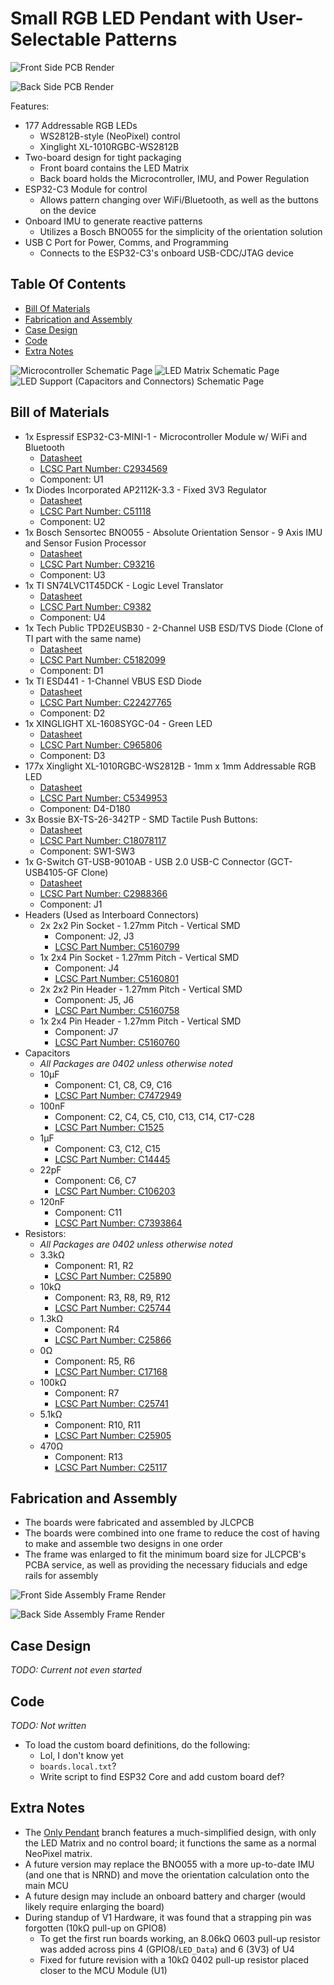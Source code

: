 # Small RGB LED Pendant with User-Selectable Patterns

<!--  ![Assembled Device](images/????.png) -->

![Front Side PCB Render](images/front-render.png)

![Back Side PCB Render](images/back-render.png)

Features:
- 177 Addressable RGB LEDs
    - WS2812B-style (NeoPixel) control
    - Xinglight XL-1010RGBC-WS2812B
- Two-board design for tight packaging
    - Front board contains the LED Matrix
    - Back board holds the Microcontroller, IMU, and Power Regulation
- ESP32-C3 Module for control
    - Allows pattern changing over WiFi/Bluetooth, as well as the buttons on the device
- Onboard IMU to generate reactive patterns
    - Utilizes a Bosch BNO055 for the simplicity of the orientation solution
- USB C Port for Power, Comms, and Programming
    - Connects to the ESP32-C3's onboard USB-CDC/JTAG device

## Table Of Contents
- [Bill Of Materials](#bill-of-materials)
- [Fabrication and Assembly](#fabrication-and-assembly)
- [Case Design](#case-design)
- [Code](#code)
- [Extra Notes](#extra-notes)

![Microcontroller Schematic Page](images/Small_Pendant-MCU.svg)
![LED Matrix Schematic Page](images/Small_Pendant-LEDs.svg)
![LED Support (Capacitors and Connectors) Schematic Page](images/Small_Pendant-LED_Support.svg)

## Bill of Materials
- 1x Espressif ESP32-C3-MINI-1 - Microcontroller Module w/ WiFi and Bluetooth
    - [Datasheet](https://www.espressif.com/sites/default/files/documentation/esp32-c3-mini-1_datasheet_en.pdf)
    - [LCSC Part Number: C2934569](https://www.lcsc.com/product-detail/WiFi-Modules_Espressif-Systems-ESP32-C3-MINI-1-H4_C2934569.html)
    - Component: U1
- 1x Diodes Incorporated AP2112K-3.3 - Fixed 3V3 Regulator
    - [Datasheet](https://www.diodes.com/assets/Datasheets/AP2112.pdf)
    - [LCSC Part Number: C51118](https://www.lcsc.com/product-detail/Voltage-Regulators-Linear-Low-Drop-Out-LDO-Regulators_Diodes-Incorporated-AP2112K-3-3TRG1_C51118.html)
    - Component: U2
- 1x Bosch Sensortec BNO055 - Absolute Orientation Sensor - 9 Axis IMU and Sensor Fusion Processor
    - [Datasheet](https://www.bosch-sensortec.com/media/boschsensortec/downloads/datasheets/bst-bno055-ds000.pdf)
    - [LCSC Part Number: C93216](https://www.lcsc.com/product-detail/Accelerometers_Bosch-Sensortec-BNO055_C93216.html)
    - Component: U3
- 1x TI SN74LVC1T45DCK - Logic Level Translator
    - [Datasheet](https://www.ti.com/lit/ds/symlink/sn74lvc1t45.pdf)
    - [LCSC Part Number: C9382](https://www.lcsc.com/product-detail/Translators-Level-Shifters_Texas-Instruments-SN74LVC1T45DCKR_C9382.html)
    - Component: U4
- 1x Tech Public TPD2EUSB30 - 2-Channel USB ESD/TVS Diode (Clone of TI part with the same name)
    - [Datasheet](https://www.ti.com/lit/ds/symlink/tpd2eusb30.pdf)
    - [LCSC Part Number: C5182099](https://www.lcsc.com/product-detail/ESD-and-Surge-Protection-TVS-ESD_TECH-PUBLIC-TPD2EUSB30DRTR_C5182099.html)
    - Component: D1
- 1x TI ESD441 - 1-Channel VBUS ESD Diode
    - [Datasheet](https://www.ti.com/lit/ds/symlink/esd441.pdf)
    - [LCSC Part Number: C22427765](https://www.lcsc.com/product-detail/ESD-and-Surge-Protection-TVS-ESD_Texas-Instruments-ESD441DPLR_C22427765.html)
    - Component: D2
- 1x XINGLIGHT XL-1608SYGC-04 - Green LED
    - [Datasheet](https://www.lcsc.com/datasheet/lcsc_datasheet_2410121310_XINGLIGHT-XL-1608SYGC-04_C965806.pdf)
    - [LCSC Part Number: C965806](https://www.lcsc.com/product-detail/LED-Indication-Discrete_XINGLIGHT-XL-1608SYGC-04_C965806.html)
    - Component: D3
- 177x Xinglight XL-1010RGBC-WS2812B - 1mm x 1mm Addressable RGB LED
    - [Datasheet](https://www.lcsc.com/datasheet/lcsc_datasheet_2410121315_XINGLIGHT-XL-1010RGBC-WS2812B_C5349953.pdf)
    - [LCSC Part Number: C5349953](https://www.lcsc.com/product-detail/RGB-LEDs-Built-in-IC_XINGLIGHT-XL-1010RGBC-WS2812B_C5349953.html)
    - Component: D4-D180
- 3x Bossie BX-TS-26-342TP - SMD Tactile Push Buttons:
    - [Datasheet](https://www.lcsc.com/datasheet/lcsc_datasheet_2410121625_Bossie-BX-TS-26-342TP_C18078117.pdf)
    - [LCSC Part Number: C18078117](https://www.lcsc.com/product-detail/Tactile-Switches_Bossie-BX-TS-26-342TP_C18078117.html)
    - Component: SW1-SW3
- 1x G-Switch GT-USB-9010AB - USB 2.0 USB-C Connector (GCT-USB4105-GF Clone)
    - [Datasheet](https://www.lcsc.com/datasheet/lcsc_datasheet_2411221125_G-Switch-GT-USB-9010AB_C2988366.pdf)
    - [LCSC Part Number: C2988366](https://www.lcsc.com/product-detail/USB-Connectors_G-Switch-GT-USB-9010AB_C2988366.html)
    - Component: J1
- Headers (Used as Interboard Connectors)
    - 2x 2x2 Pin Socket - 1.27mm Pitch - Vertical SMD
        - Component: J2, J3
        - [LCSC Part Number: C5160799](https://www.lcsc.com/product-detail/Female-Headers_DEALON-DW127S-22-04-43_C5160799.html)
    - 1x 2x4 Pin Socket - 1.27mm Pitch - Vertical SMD
        - Component: J4
        - [LCSC Part Number: C5160801](https://www.lcsc.com/product-detail/Female-Headers_DEALON-DW127S-22-08-43_C5160801.html)
    - 2x 2x2 Pin Header - 1.27mm Pitch - Vertical SMD
        - Component: J5, J6
        - [LCSC Part Number: C5160758](https://www.lcsc.com/product-detail/Pin-Headers_DEALON-DZ127S-22-04-55_C5160758.html)
    - 1x 2x4 Pin Header - 1.27mm Pitch - Vertical SMD
        - Component: J7
        - [LCSC Part Number: C5160760](https://www.lcsc.com/product-detail/Pin-Headers_DEALON-DZ127S-22-08-55_C5160760.html)
- Capacitors
    - *All Packages are 0402 unless otherwise noted*
    - 10µF
        - Component: C1, C8, C9, C16
        - [LCSC Part Number: C7472949](https://www.lcsc.com/product-detail/Multilayer-Ceramic-Capacitors-MLCC-SMD-SMT_Chinocera-HGC0402R5106M100NTEJ_C7472949.html)
    - 100nF
        - Component: C2, C4, C5, C10, C13, C14, C17-C28
        - [LCSC Part Number: C1525](https://www.lcsc.com/product-detail/Multilayer-Ceramic-Capacitors-MLCC-SMD-SMT_Samsung-Electro-Mechanics-CL05B104KO5NNNC_C1525.html)
    - 1µF
        - Component: C3, C12, C15
        - [LCSC Part Number: C14445](https://www.lcsc.com/product-detail/Multilayer-Ceramic-Capacitors-MLCC-SMD-SMT_Samsung-Electro-Mechanics-CL05A105KP5NNNC_C14445.html)
    - 22pF
        - Component: C6, C7
        - [LCSC Part Number: C106203](https://www.lcsc.com/product-detail/Multilayer-Ceramic-Capacitors-MLCC-SMD-SMT_YAGEO-CC0402JRNPO9BN220_C106203.html)
    - 120nF
        - Component: C11
        - [LCSC Part Number: C7393864](https://www.lcsc.com/product-detail/Multilayer-Ceramic-Capacitors-MLCC-SMD-SMT_CCTC-TCC0402X7R124K160AT_C7393864.html)
- Resistors:
    - *All Packages are 0402 unless otherwise noted*
    - 3.3kΩ
        - Component: R1, R2
        - [LCSC Part Number: C25890](https://www.lcsc.com/product-detail/Chip-Resistor-Surface-Mount_UNI-ROYAL-Uniroyal-Elec-0402WGF3301TCE_C25890.html)
    - 10kΩ
        - Component: R3, R8, R9, R12
        - [LCSC Part Number: C25744](https://www.lcsc.com/product-detail/Chip-Resistor-Surface-Mount_UNI-ROYAL-Uniroyal-Elec-0402WGF1002TCE_C25744.html)
    - 1.3kΩ
        - Component: R4
        - [LCSC Part Number: C25866](https://www.lcsc.com/product-detail/Chip-Resistor-Surface-Mount_UNI-ROYAL-Uniroyal-Elec-0402WGF1301TCE_C25866.html)
    - 0Ω
        - Component: R5, R6
        - [LCSC Part Number: C17168](https://www.lcsc.com/product-detail/Chip-Resistor-Surface-Mount_UNI-ROYAL-Uniroyal-Elec-0402WGF0000TCE_C17168.html)
    - 100kΩ
        - Component: R7
        - [LCSC Part Number: C25741](https://www.lcsc.com/product-detail/Chip-Resistor-Surface-Mount_UNI-ROYAL-Uniroyal-Elec-0402WGF1003TCE_C25741.html)
    - 5.1kΩ
        - Component: R10, R11
        - [LCSC Part Number: C25905](https://www.lcsc.com/product-detail/Chip-Resistor-Surface-Mount_UNI-ROYAL-Uniroyal-Elec-0402WGF5101TCE_C25905.html)
    - 470Ω
        - Component: R13
        - [LCSC Part Number: C25117](https://www.lcsc.com/product-detail/Chip-Resistor-Surface-Mount_UNI-ROYAL-Uniroyal-Elec-0402WGF4700TCE_C25117.html)


## Fabrication and Assembly
- The boards were fabricated and assembled by JLCPCB
- The boards were combined into one frame to reduce the cost of having to make and assemble two designs in one order
- The frame was enlarged to fit the minimum board size for JLCPCB's PCBA service, as well as providing the necessary fiducials and edge rails for assembly

![Front Side Assembly Frame Render](images/front-frame-render.png)

![Back Side Assembly Frame Render](images/back-frame-render.png)

## Case Design
*TODO: Current not even started*

## Code
*TODO: Not written*
- To load the custom board definitions, do the following:
    - Lol, I don't know yet
    - `boards.local.txt`?
    - Write script to find ESP32 Core and add custom board def?

## Extra Notes
- The [Only Pendant](https://github.com/mjhaahr/RGB-LED-Pendant/tree/Only_Pendant) branch features a much-simplified design, with only the LED Matrix and no control board; it functions the same as a normal NeoPixel matrix.
- A future version may replace the BNO055 with a more up-to-date IMU (and one that is NRND) and move the orientation calculation onto the main MCU
- A future design may include an onboard battery and charger (would likely require enlarging the board)
- During standup of V1 Hardware, it was found that a strapping pin was forgotten (10kΩ pull-up on GPIO8)
    - To get the first run boards working, an 8.06kΩ 0603 pull-up resistor was added across pins 4 (GPIO8/`LED_Data`) and 6 (3V3) of U4
    - Fixed for future revision with a 10kΩ 0402 pull-up resistor placed closer to the MCU Module (U1)
